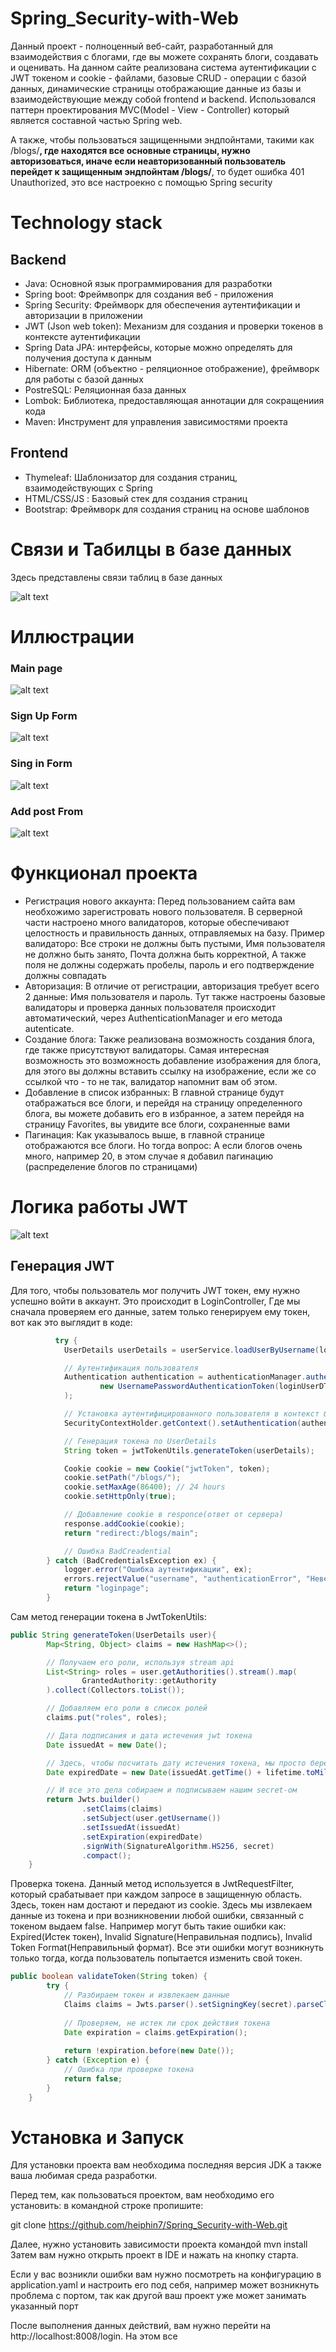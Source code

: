 # Spring_Security-with-Web

Данный проект - полноценный веб-сайт, разработанный для взаимодействия с блогами, где вы можете сохранять блоги, создавать и оценивать. На данном сайте реализована система аутентификации с JWT токеном и cookie - файлами, базовые CRUD - операции с базой данных, динамические страницы отображающие данные из базы и взаимодействующие между собой frontend и backend. Использовался паттерн проектирования MVC(Model - View - Controller) который является составной частью Spring web.

А также, чтобы пользоваться защищенными эндпойнтами, такими как /blogs/**, где находятся все основные страницы, нужно авторизоваться, иначе если неавторизованный пользователь перейдет к защищенным эндпойнтам /blogs/**, то будет ошибка 401 Unauthorized, это все настроекно с помощью Spring security

# Technology stack

## Backend 

+ Java: Основной язык программирования для разработки
+ Spring boot: Фреймвопрк для создания веб - приложения
+ Spring Security: Фреймворк для обеспечения аутентификации и авторизации в приложении
+ JWT (Json web token): Механизм для создания и проверки токенов в контексте аутентификации
+ Spring Data JPA:  интерфейсы, которые можно определять для получения доступа к данным
+ Hibernate: ORM (объектно - реляционное отображение), фреймворк для работы с базой данных
+ PostreSQL: Реляционная база данных
+ Lombok: Библиотека, предоставляющая аннотации для сокращениия кода
+ Maven: Инструмент для управления зависимостями проекта

## Frontend

- Thymeleaf: Шаблонизатор для создания страниц, взаимодействующих с Spring
- HTML/CSS/JS : Базовый стек для создания страниц
- Bootstrap: Фреймворк для создания страниц на основе шаблонов

# Связи и Табилцы в базе данных

Здесь представлены связи таблиц в базе данных

![alt text](https://github.com/heiphin7/Spring_Security-with-Web/blob/main/database%20references.png)


# Иллюстрации

### Main page

![alt text](https://github.com/heiphin7/Spring_Security-with-Web/blob/main/images/main%20page.png)

### Sign Up Form

![alt text](https://github.com/heiphin7/Spring_Security-with-Web/blob/main/images/sing%20up.png)

### Sing in Form

![alt text](https://github.com/heiphin7/Spring_Security-with-Web/blob/main/images/Sing%20in.png)

### Add post From

![alt text](https://github.com/heiphin7/Spring_Security-with-Web/blob/main/images/add-post.png)



# Функционал проекта

+ Регистрация нового аккаунта: Перед пользованием сайта вам необхожимо зарегистровать нового пользователя. В серверной части настроено много валидаторов, которые обеспечивают целостность и правильность данных, отправляемых на базу. Пример валидаторо: Все строки не должны быть пустыми, Имя пользователя не должно быть занято, Почта должна быть корректной, А также поля не должны содержать пробелы, пароль и его подтверждение должны совпадать
+ Авторизация: В отличие от регистрации, авторизация требует всего 2 данные: Имя пользователя и пароль. Тут также настроены базовые валидаторы и проверка данных пользователя происходит автоматический, через AuthenticationManager и его метода autenticate.
+ Создание блога: Также реализована возможность создания блога, где также присутствуют валидаторы. Самая интересная возможность это возможность добавление изображения для блога, для этого вы должны вставить ссылку на изображение, если же со ссылкой что - то не так, валидатор напомнит вам об этом.
+ Добавление в список избранных: В главной странице будут отабражаться все блоги, и перейдя на страницу определенного блога, вы можете добавить его в избранное, а затем перейдя на страницу Favorites, вы увидите все блоги, сохраненные вами
+ Пагинация: Как указывалось выше, в главной странице отображаются все блоги. Но тогда вопрос: А если блогов очень много, например 20, в этом случае я добавил пагинацию (распределение блогов по страницами)


# Логика работы JWT

![alt text](https://github.com/heiphin7/Spring_Security-with-Web/blob/main/database.png)

## Генерация JWT

Для того, чтобы пользователь мог получить JWT токен, ему нужно успешно войти в аккаунт. Это происходит в LoginController, Где мы сначала проверяем его данные, затем только генерируем ему токен, вот как это выглядит в коде:

```java
          try {
            UserDetails userDetails = userService.loadUserByUsername(loginUserDTO.getUsername());

            // Аутентификация пользователя
            Authentication authentication = authenticationManager.authenticate(
                    new UsernamePasswordAuthenticationToken(loginUserDTO.getUsername(), loginUserDTO.getPassword(), userDetails.getAuthorities())
            );

            // Установка аутентифицированного пользователя в контекст безопасности
            SecurityContextHolder.getContext().setAuthentication(authentication);

            // Генерация токена по UserDetails
            String token = jwtTokenUtils.generateToken(userDetails);

            Cookie cookie = new Cookie("jwtToken", token);
            cookie.setPath("/blogs/");
            cookie.setMaxAge(86400); // 24 hours
            cookie.setHttpOnly(true);

            // Добавление cookie в responce(ответ от сервера)
            response.addCookie(cookie);
            return "redirect:/blogs/main";

            // Ошибка BadCreadential
        } catch (BadCredentialsException ex) {
            logger.error("Ошибка аутентификации", ex);
            errors.rejectValue("username", "authenticationError", "Неверное имя пользователя или пароль");
            return "loginpage";
        }
```
Сам метод генерации токена в JwtTokenUtils:

```java
public String generateToken(UserDetails user){
        Map<String, Object> claims = new HashMap<>();

        // Получаем его роли, используя stream api
        List<String> roles = user.getAuthorities().stream().map(
                GrantedAuthority::getAuthority
        ).collect(Collectors.toList());

        // Добавляем его роли в список ролей
        claims.put("roles", roles);

        // Дата подписания и дата истечения jwt токена  
        Date issuedAt = new Date();

        // Здесь, чтобы посчитать дату истечения токена, мы просто берем и добавляем к дате подписания время жизни jwt, указанное в конфиге
        Date expiredDate = new Date(issuedAt.getTime() + lifetime.toMillis());

        // И все это дела собираем и подписываем нашим secret-ом
        return Jwts.builder()
                .setClaims(claims)
                .setSubject(user.getUsername())
                .setIssuedAt(issuedAt)
                .setExpiration(expiredDate)
                .signWith(SignatureAlgorithm.HS256, secret)
                .compact();
    }
```

Проверка токена. Данный метод используется в JwtRequestFilter, который срабатывает при каждом запросе в защищенную область. Здесь, токен нам достают и передают из cookie.
Здесь мы извлекаем данные из токена и при возникновении любой ошибки, связанный с токеном выдаем false. Например могут быть такие ошибки как: Expired(Истек токен), Invalid Signature(Неправильная подпись),
Invalid Token Format(Неправильный формат). Все эти ошибки могут возникнуть только тогда, когда пользователь попытается изменить свой токен.

```java
public boolean validateToken(String token) {
        try {
            // Разбираем токен и извлекаем данные
            Claims claims = Jwts.parser().setSigningKey(secret).parseClaimsJws(token).getBody();
            
            // Проверяем, не истек ли срок действия токена
            Date expiration = claims.getExpiration();
            
            return !expiration.before(new Date());
        } catch (Exception e) {
            // Ошибка при проверке токена
            return false;
        }
    }
```


# Установка и Запуск

Для установки проекта вам необходима последняя версия JDK а также ваша любимая среда разработки.


Перед тем, как пользоваться проектом, вам необходимо его установить:
в командной строке пропишите:

git clone https://github.com/heiphin7/Spring_Security-with-Web.git

Далее, нужно установить зависимости проекта командой mvn install
Затем вам нужно открыть проект в IDE и нажать на кнопку старта.

Если у вас возникли ошибки вам нужно посмотреть на конфигурацию в application.yaml и настроить его под себя, например может возникнуть проблема с портом, так как другой ваш проект уже может занимать указанный порт

После выполнения данных действий, вам нужно перейти на http://localhost:8008/login. На этом все








